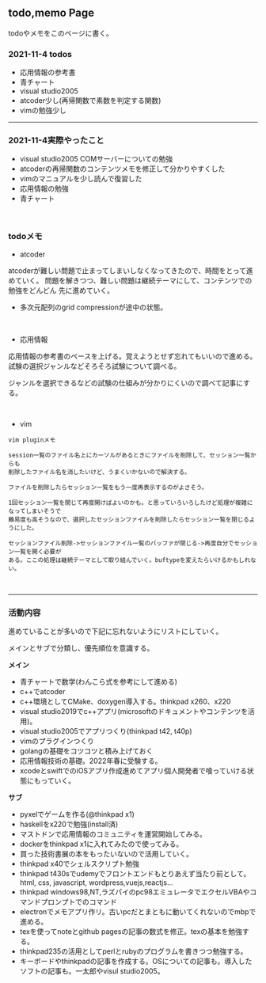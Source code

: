 ## todo,memo Page

todoやメモをこのページに書く。

### 2021-11-4 todos

- 応用情報の参考書
- 青チャート
- visual studio2005
- atcoder少し(再帰関数で素数を判定する関数)
- vimの勉強少し

***

### 2021-11-4実際やったこと

- visual studio2005 COMサーバーについての勉強
- atcoderの再帰関数のコンテンツメモを修正して分かりやすくした
- vimのマニュアルを少し読んで復習した
- 応用情報の勉強
- 青チャート


<br />



### todoメモ

- atcoder

atcoderが難しい問題で止まってしまいしなくなってきたので、時間をとって進めていく。
問題を解きつつ、難しい問題は継続テーマにして、コンテンツでの勉強をどんどん
先に進めていく。

- 多次元配列のgrid compressionが途中の状態。

<br />

- 応用情報

応用情報の参考書のペースを上げる。覚えようとせず忘れてもいいので進める。
試験の選択ジャンルなどそろそろ試験について調べる。

ジャンルを選択できるなどの試験の仕組みが分かりにくいので調べて記事にする。

<br />

- vim

```
vim pluginメモ

session一覧のファイル名上にカーソルがあるときにファイルを削除して、セッション一覧からも
削除したファイル名を消したいけど、うまくいかないので解決する。

ファイルを削除したらセッション一覧をもう一度再表示するのがよさそう。

1回セッション一覧を閉じて再度開けばよいのかも。と思っていろいろしたけど処理が複雑になってしまいそうで
難易度も高そうなので、選択したセッションファイルを削除したらセッション一覧を閉じるようにした。

セッションファイル削除->セッションファイル一覧のバッファが閉じる->再度自分でセッション一覧を開く必要が
ある。ここの処理は継続テーマとして取り組んでいく。buftypeを変えたらいけるかもしれない。
```

<br />


***

### 活動内容

進めていることが多いので下記に忘れないようにリストにしていく。

メインとサブで分類し、優先順位を意識する。

**メイン**

- 青チャートで数学(わんこら式を参考にして進める)
- c++でatcoder
- c++環境としてCMake、doxygen導入する。thinkpad x260、x220
- visual studio2019でc++アプリ(microsoftのドキュメントやコンテンツを活用)。
- visual studio2005でアプリつくり(thinkpad t42, t40p)
- vimのプラグインつくり
- golangの基礎をコツコツと積み上げておく
- 応用情報技術の基礎。2022年春に受験する。
- xcodeとswiftでのiOSアプリ作成進めてアプリ個人開発者で喰っていける状態にもっていく。

**サブ**
- pyxelでゲームを作る(@thinkpad x1)
- haskellをx220で勉強(install済)
- マストドンで応用情報のコミュニティを運営開始してみる。
- dockerをthinkpad x1に入れてみたので使ってみる。
- 買った技術書展の本をもったいないので活用していく。
- thinkpad x40でシェルスクリプト勉強
- thinkpad t430sでudemyでフロントエンドもとりあえず当たり前として。html, css, javascript, wordpress,vuejs,reactjs...
- thinkpad windows98,NT,ラズパイのpc98エミュレータでエクセルVBAやコマンドプロンプトでのコマンド
- electronでメモアプリ作リ。古いpcだとまともに動いてくれないのでmbpで進める。
- texを使ってnoteとgithub pagesの記事の数式を修正。texの基本を勉強する。
- thinkpad235の活用としてperlとrubyのプログラムを書きつつ勉強する。
- キーボードやthinkpadの記事を作成する。OSについての記事も。導入したソフトの記事も。一太郎やvisul studio2005。
